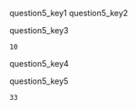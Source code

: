 question5_key1
question5_key2




question5_key3


```
10
```
question5_key4


question5_key5


```
33
```
